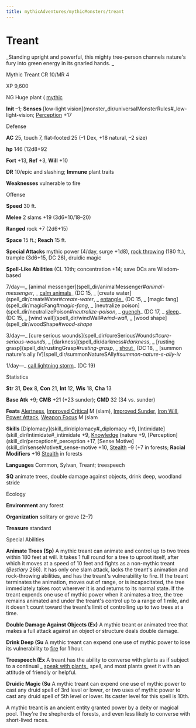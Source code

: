 ```yaml
---
title: mythicAdventures/mythicMonsters/treant
---
```

# Treant

_Standing upright and powerful, this mighty tree-person channels nature's fury into green energy in its gnarled hands. _

Mythic Treant CR 10/MR 4

XP 9,600

NG Huge plant ( [mythic](mythicAdventure_dir/mythicMonsters#_mythic-subtype)

**Init** –1; **Senses** [low-light vision](monster_dir/universalMonsterRules#_low-light-vision; [Perception](skill_dir/perception#_perception) +17

Defense

**AC** 25, touch 7, flat-footed 25 (–1 Dex, +18 natural, –2 size)

**hp** 146 (12d8+92

**Fort** +13, **Ref** +3, **Will** +10

**DR** 10/epic and slashing; **Immune** plant traits

**Weaknesses** vulnerable to fire

Offense

**Speed** 30 ft.

**Melee** 2 slams +19 (3d6+10/18–20)

**Ranged** rock +7 (2d6+15)

**Space** 15 ft.; **Reach** 15 ft.

**Special Attacks** mythic power (4/day, surge +1d8), [rock throwing](monster_dir/universalMonsterRules#_rock-throwing) (180 ft.), trample (3d6+15, DC 26), druidic magic

**Spell-Like Abilities** (CL 10th; concentration +14; save DCs are Wisdom-based

7/day—_ [animal messenger](spell_dir/animalMessenger#_animal-messenger_, _ [calm animals](spell_dir/calmAnimals#_calm-animals)_ (DC 15, _ [create water](spell_dir/createWater#_create-water_, _ [entangle](spell_dir/entangle#_entangle)_ (DC 15, _ [magic fang](spell_dir/magicFang#_magic-fang_, _ [neutralize poison](spell_dir/neutralizePoison#_neutralize-poison_, _ [quench](spell_dir/quench#_quench)_ (DC 17, _ [sleep](spell_dir/sleep#_sleep)_ (DC 15, _ [wind wall](spell_dir/windWall#_wind-wall_, _ [wood shape](spell_dir/woodShape#_wood-shape_

3/day—_ [cure serious wounds](spell_dir/cureSeriousWounds#_cure-serious-wounds_, _ [darkness](spell_dir/darkness#_darkness_, _ [rusting grasp](spell_dir/rustingGrasp#_rusting-grasp_, _ [shout](spell_dir/shout#_shout)_ (DC 18, _ [summon nature's ally IV](spell_dir/summonNatureSAlly#_summon-nature-s-ally-iv_

1/day—_ [call lightning storm](spell_dir/callLightningStorm#_call-lightning-storm)_ (DC 19)

Statistics

**Str** 31, **Dex** 8, **Con** 21, **Int** 12, **Wis** 18, **Cha** 13

**Base Atk** +9; **CMB** +21 (+23 sunder); **CMD** 32 (34 vs. sunder)

**Feats** [Alertness](feats#_alertness), [Improved Critical](feats#_improved-critical) M (slam), [Improved Sunder](feats#_improved_sunder), [Iron Will](feats#_iron-will), [Power Attack](feats#_power-attack), [Weapon Focus](feats#_weapon-focus) M (slam

**Skills** [Diplomacy](skill_dir/diplomacy#_diplomacy +9, [Intimidate](skill_dir/intimidate#_intimidate +9, [Knowledge](skill_dir/knowledge#_knowledge) (nature +9, [Perception](skill_dir/perception#_perception +17, [Sense Motive](skill_dir/senseMotive#_sense-motive +10, [Stealth](skill_dir/stealth#_stealth) –9 (+7 in forests; **Racial Modifiers** +16 [Stealth](skill_dir/stealth#_stealth) in forests

**Languages** Common, Sylvan, Treant; treespeech

**SQ** animate trees, double damage against objects, drink deep, woodland stride

Ecology

**Environment** any forest

**Organization** solitary or grove (2–7)

**Treasure** standard

Special Abilities

**Animate Trees (Sp)** A mythic treant can animate and control up to two trees within 180 feet at will. It takes 1 full round for a tree to uproot itself, after which it moves at a speed of 10 feet and fights as a non-mythic treant (_Bestiary_ 266). It has only one slam attack, lacks the treant's animation and rock-throwing abilities, and has the treant's vulnerability to fire. If the treant terminates the animation, moves out of range, or is incapacitated, the tree immediately takes root wherever it is and returns to its normal state. If the treant expends one use of mythic power when it animates a tree, the tree remains animated and under the treant's control up to a range of 1 mile, and it doesn't count toward the treant's limit of controlling up to two trees at a time.

**Double Damage Against Objects (Ex)** A mythic treant or animated tree that makes a full attack against an object or structure deals double damage.

**Drink Deep (Su** A mythic treant can expend one use of mythic power to lose its vulnerability to [fire](monster_dir/creatureTypes#_fire-subtype) for 1 hour.

**Treespeech (Ex** A treant has the ability to converse with plants as if subject to a continual _ [speak with plants](spell_dir/speakWithPlants#_speak-with-plants)_ spell, and most plants greet it with an attitude of friendly or helpful.

**Druidic Magic (Su** A mythic treant can expend one use of mythic power to cast any druid spell of 3rd level or lower, or two uses of mythic power to cast any druid spell of 5th level or lower. Its caster level for this spell is 10th.

A mythic treant is an ancient entity granted power by a deity or magical pool. They're the shepherds of forests, and even less likely to converse with short-lived races.

